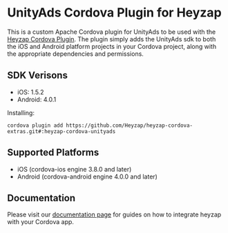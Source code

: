 UnityAds Cordova Plugin for Heyzap
==================================

This is a custom Apache Cordova plugin for UnityAds to be used with the [Heyzap Cordova Plugin](github.com/Heyzap/heyzap-cordova). The plugin simply adds the UnityAds sdk to both the iOS and Android platform projects in your Cordova project, along with the appropriate dependencies and permissions.

SDK Verisons
------------
- iOS: 1.5.2
- Android: 4.0.1

Installing:
```
cordova plugin add https://github.com/Heyzap/heyzap-cordova-extras.git#:heyzap-cordova-unityads
```

Supported Platforms
-------------------
- iOS (cordova-ios engine 3.8.0 and later)
- Android (cordova-android engine 4.0.0 and later)

Documentation
-------------
Please visit our [documentation page](https://developers.heyzap.com/docs/cordova_sdk_setup_and_requirements#step-2-choose-your-3rdparty-sdks-optional) for guides on how to integrate heyzap with your Cordova app.
